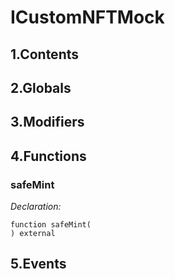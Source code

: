 # ICustomNFTMock



## 1.Contents

<!-- START doctoc -->
<!-- END doctoc -->

## 2.Globals

## 3.Modifiers

## 4.Functions

### safeMint



*Declaration:*
```solidity
function safeMint(
) external
```




## 5.Events
